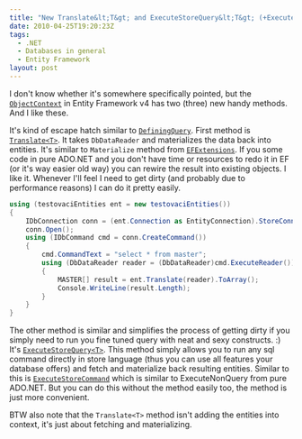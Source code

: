 ```yaml
---
title: "New Translate&lt;T&gt; and ExecuteStoreQuery&lt;T&gt; (+ExecuteStoreCommand) on ObjectContext in Entity Framework v4"
date: 2010-04-25T19:20:23Z
tags:
  - .NET
  - Databases in general
  - Entity Framework
layout: post
---
```

I don't know whether it's somewhere specifically pointed, but the [`ObjectContext`][1] in Entity Framework v4 has two (three) new handy methods. And I like these.

It's kind of escape hatch similar to [`DefiningQuery`][2]. First method is [`Translate<T>`][3]. It takes `DbDataReader` and materializes the data back into entities. It's similar to `Materialize` method from [`EFExtensions`][4]. If you some code in pure ADO.NET and you don't have time or resources to redo it in EF (or it's way easier old way) you can rewire the result into existing objects. I like it. Whenever I'll feel I need to get dirty (and probably due to performance reasons) I can do it pretty easily.

```csharp
using (testovaciEntities ent = new testovaciEntities())
{
	IDbConnection conn = (ent.Connection as EntityConnection).StoreConnection;
	conn.Open();
	using (IDbCommand cmd = conn.CreateCommand())
	{
		cmd.CommandText = "select * from master";
		using (DbDataReader reader = (DbDataReader)cmd.ExecuteReader())
		{
			MASTER[] result = ent.Translate(reader).ToArray();
			Console.WriteLine(result.Length);
		}
	}
}
```

The other method is similar and simplifies the process of getting dirty if you simply need to run you fine tuned query with neat and sexy constructs. :) It's [`ExecuteStoreQuery<T>`][5]. This method simply allows you to run any sql command directly in store language (thus you can use all features your database offers) and fetch and materialize back resulting entities. Similar to this is [`ExecuteStoreCommand`][6] which is similar to ExecuteNonQuery from pure ADO.NET. But you can do this without the method easily too, the method is just more convenient.

BTW also note that the `Translate<T>` method isn't adding the entities into context, it's just about fetching and materializing.

[1]: http://msdn.microsoft.com/en-us/library/system.data.objects.objectcontext.aspx
[2]: http://msdn.microsoft.com/en-us/library/bb738450.aspx
[3]: http://msdn.microsoft.com/en-us/library/system.data.objects.objectcontext.translate.aspx
[4]: http://code.msdn.microsoft.com/EFExtensions
[5]: http://msdn.microsoft.com/en-us/library/system.data.objects.objectcontext.executestorequery.aspx
[6]: http://msdn.microsoft.com/en-us/library/system.data.objects.objectcontext.executestorecommand.aspx